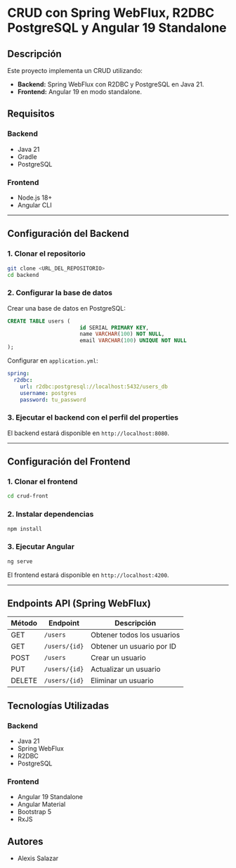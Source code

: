 # CRUD con Spring WebFlux, R2DBC PostgreSQL y Angular 19 Standalone

## Descripción
Este proyecto implementa un CRUD utilizando:
- **Backend:** Spring WebFlux con R2DBC y PostgreSQL en Java 21.
- **Frontend:** Angular 19 en modo standalone.

## Requisitos
### Backend
- Java 21
- Gradle
- PostgreSQL

### Frontend
- Node.js 18+
- Angular CLI

---

## Configuración del Backend

### 1. Clonar el repositorio
```sh
git clone <URL_DEL_REPOSITORIO>
cd backend
```

### 2. Configurar la base de datos
Crear una base de datos en PostgreSQL:
```sql
CREATE TABLE users (
                       id SERIAL PRIMARY KEY,
                       name VARCHAR(100) NOT NULL,
                       email VARCHAR(100) UNIQUE NOT NULL
);
```
Configurar en `application.yml`:
```yaml
spring:
  r2dbc:
    url: r2dbc:postgresql://localhost:5432/users_db
    username: postgres
    password: tu_password
```

### 3. Ejecutar el backend con el perfil del properties

El backend estará disponible en `http://localhost:8080`.

---

## Configuración del Frontend

### 1. Clonar el frontend
```sh
cd crud-front
```

### 2. Instalar dependencias
```sh
npm install
```

### 3. Ejecutar Angular
```sh
ng serve
```

El frontend estará disponible en `http://localhost:4200`.

---

## Endpoints API (Spring WebFlux)

| Método | Endpoint        | Descripción |
|--------|---------------|-------------|
| GET    | `/users`      | Obtener todos los usuarios |
| GET    | `/users/{id}` | Obtener un usuario por ID |
| POST   | `/users`      | Crear un usuario |
| PUT    | `/users/{id}` | Actualizar un usuario |
| DELETE | `/users/{id}` | Eliminar un usuario |


## Tecnologías Utilizadas
### Backend
- Java 21
- Spring WebFlux
- R2DBC
- PostgreSQL

### Frontend
- Angular 19 Standalone
- Angular Material
- Bootstrap 5
- RxJS

## Autores
- Alexis Salazar

